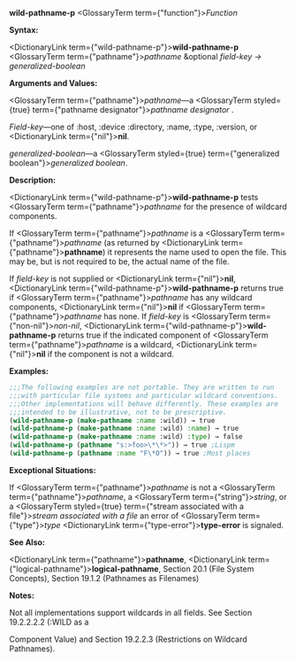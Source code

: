 **wild-pathname-p** <GlossaryTerm  term={"function"}><i>Function</i></GlossaryTerm> 



**Syntax:** 



<DictionaryLink  term={"wild-pathname-p"}><b>wild-pathname-p</b></DictionaryLink> <GlossaryTerm  term={"pathname"}><i>pathname</i></GlossaryTerm> &amp;optional *field-key → generalized-boolean* 



**Arguments and Values:** 



<GlossaryTerm  term={"pathname"}><i>pathname</i></GlossaryTerm>—a <GlossaryTerm styled={true} term={"pathname designator"}><i>pathname designator</i></GlossaryTerm> . 



*Field-key*—one of :host, :device :directory, :name, :type, :version, or <DictionaryLink  term={"nil"}><b>nil</b></DictionaryLink>. 



*generalized-boolean*—a <GlossaryTerm styled={true} term={"generalized boolean"}><i>generalized boolean</i></GlossaryTerm>. 



**Description:** 



<DictionaryLink  term={"wild-pathname-p"}><b>wild-pathname-p</b></DictionaryLink> tests <GlossaryTerm  term={"pathname"}><i>pathname</i></GlossaryTerm> for the presence of wildcard components. 



If <GlossaryTerm  term={"pathname"}><i>pathname</i></GlossaryTerm> is a <GlossaryTerm  term={"pathname"}><i>pathname</i></GlossaryTerm> (as returned by <DictionaryLink  term={"pathname"}><b>pathname</b></DictionaryLink>) it represents the name used to open the file. This may be, but is not required to be, the actual name of the file. 



If *field-key* is not supplied or <DictionaryLink  term={"nil"}><b>nil</b></DictionaryLink>, <DictionaryLink  term={"wild-pathname-p"}><b>wild-pathname-p</b></DictionaryLink> returns true if <GlossaryTerm  term={"pathname"}><i>pathname</i></GlossaryTerm> has any wildcard components, <DictionaryLink  term={"nil"}><b>nil</b></DictionaryLink> if <GlossaryTerm  term={"pathname"}><i>pathname</i></GlossaryTerm> has none. If *field-key* is <GlossaryTerm  term={"non-nil"}><i>non-nil</i></GlossaryTerm>, <DictionaryLink  term={"wild-pathname-p"}><b>wild-pathname-p</b></DictionaryLink> returns true if the indicated component of <GlossaryTerm  term={"pathname"}><i>pathname</i></GlossaryTerm> is a wildcard, <DictionaryLink  term={"nil"}><b>nil</b></DictionaryLink> if the component is not a wildcard. 



**Examples:**
```lisp
;;;The following examples are not portable. They are written to run 
;;;with particular file systems and particular wildcard conventions. 
;;;Other implementations will behave differently. These examples are 
;;;intended to be illustrative, not to be prescriptive. 
(wild-pathname-p (make-pathname :name :wild)) → true 
(wild-pathname-p (make-pathname :name :wild) :name) → true 
(wild-pathname-p (make-pathname :name :wild) :type) → false 
(wild-pathname-p (pathname "s:>foo>\*\*>")) → true ;Lispm 
(wild-pathname-p (pathname :name "F\*O")) → true ;Most places 
```
**Exceptional Situations:** 



If <GlossaryTerm  term={"pathname"}><i>pathname</i></GlossaryTerm> is not a <GlossaryTerm  term={"pathname"}><i>pathname</i></GlossaryTerm>, a <GlossaryTerm  term={"string"}><i>string</i></GlossaryTerm>, or a <GlossaryTerm styled={true} term={"stream associated with a file"}><i>stream associated with a file</i></GlossaryTerm> an error of <GlossaryTerm  term={"type"}><i>type</i></GlossaryTerm> <DictionaryLink  term={"type-error"}><b>type-error</b></DictionaryLink> is signaled. 



**See Also:** 



<DictionaryLink  term={"pathname"}><b>pathname</b></DictionaryLink>, <DictionaryLink  term={"logical-pathname"}><b>logical-pathname</b></DictionaryLink>, Section 20.1 (File System Concepts), Section 19.1.2 (Pathnames as Filenames) 



**Notes:** 



Not all implementations support wildcards in all fields. See Section 19.2.2.2.2 (:WILD as a 



 



 



Component Value) and Section 19.2.2.3 (Restrictions on Wildcard Pathnames). 



